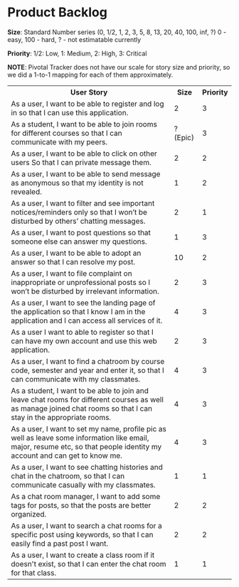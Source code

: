 # Product Backlog
__Size__: Standard Number series (0, 1/2, 1, 2, 3, 5, 8, 13, 20, 40, 100, inf, ?) 0 - easy, 100 - hard, ? - not estimatable currently

__Priority__: 1/2: Low, 1: Medium, 2: High, 3: Critical

__NOTE__: Pivotal Tracker does not have our scale for story size and priority, so we did a 1-to-1 mapping for each of them approximately.
<table>
  <tbody>
    <tr>
      <th>User Story</th>
      <th>Size</th>
      <th>Priority</th>
    </tr>
    <tr>
      <td>As a user, I want to be able to register and log in so that I can use this application.</td>
      <td>2</td>
      <td>3</td>
    </tr>
    <tr>
      <td>As a student, I want to be able to join rooms for different courses so that I can communicate with my peers.</td>
      <td>? (Epic)</td>
      <td>3</td>
    </tr>
    <tr>
      <td>As a user, I want to be able to click on other users So that I can private message them.</td>
      <td>2</td>
      <td>2</td>
    </tr>
    <tr>
      <td>As a user, I want to be able to send message as anonymous so that my identity is not revealed.</td>
      <td>1</td>
      <td>2</td>
    </tr>
    <tr>
      <td>As a user, I want to filter and see important notices/reminders only so that I won’t be disturbed by others’ chatting messages.</td>
      <td>2</td>
      <td>1</td>
    </tr>
    <tr>
      <td>As a user, I want to post questions so that someone else can answer my questions.</td>
      <td>1</td>
      <td>3</td>
    </tr>
    <tr>
      <td>As a user, I want to be able to adopt an answer so that I can resolve my post.</td>
      <td>10</td>
      <td>2</td>
    </tr>
    <tr>
      <td>As a user, I want to file complaint on inappropriate or unprofessional posts so I won’t be disturbed by irrelevant information.   </td>
      <td>2</td>
      <td>3</td>
    </tr>
    <tr>
      <td>As a user, I want to see the landing page of the application so that I know I am in the application and I can access all services of it.</td>
      <td>4</td>
      <td>3</td>
    </tr>
    <tr>
      <td>As a user I want to able to register so that I can have my own account and use this web application.</td>
      <td>2</td>
      <td>3</td>
    </tr>
    <tr>
      <td>As a user, I want to find a chatroom by course code, semester and year and enter it, so that I can communicate with my classmates.</td>
      <td>4</td>
      <td>3</td>
    </tr>
    <tr>
      <td>As a student, I want to be able to join and leave chat rooms for different courses as well as manage joined chat rooms so that I can stay in the appropriate rooms.</td>
      <td>4</td>
      <td>3</td>
    </tr>
    <tr>
      <td>As a user, I want to set my name, profile pic as well as leave some information like email, major, resume etc, so that people identity my account and can get to know me.</td>
      <td>4</td>
      <td>3</td>
    </tr>
    <tr>
      <td>As a user, I want to see chatting histories and chat in the chatroom, so that I can communicate casually with my classmates.</td>
      <td>1</td>
      <td>1</td>
    </tr>
    <tr>
      <td>As a chat room manager, I want to add some tags for posts, so that the posts are better organized.</td>
      <td>2</td>
      <td>2</td>
    </tr>
    <tr>
      <td>As a user, I want to search a chat rooms for a specific post using keywords, so that I can easily find a past post I want.</td>
      <td>2</td>
      <td>2</td>
    </tr>
    <tr>
      <td>As a user, I want to create a class room if it doesn't exist, so that I can enter the chat room for that class.</td>
      <td>1</td>
      <td>1</td>
    </tr>
  </tbody>
</table>
